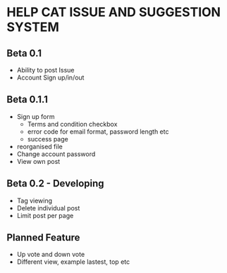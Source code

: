 HELP CAT ISSUE AND SUGGESTION SYSTEM
====================================

Beta 0.1
--------
- Ability to post Issue
- Account Sign up/in/out

Beta 0.1.1
----------
- Sign up form
  - Terms and condition checkbox
  - error code for email format, password length etc
  - success page
- reorganised file
- Change account password
- View own post

Beta 0.2 - Developing
---------------------
- Tag viewing
- Delete individual post
- Limit post per page

Planned Feature
---------------
- Up vote and down vote
- Different view, example lastest, top etc

